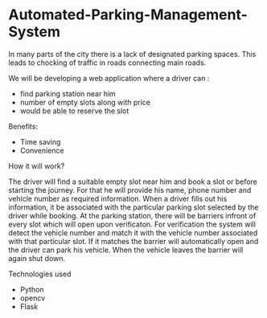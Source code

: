 # Automated-Parking-Management-System

In many parts of the city there is a lack of designated parking spaces. This leads to chocking of traffic in roads connecting main roads.

We will be developing a web application where a driver can :
- find parking station near him
- number of empty slots along with price
- would be able to reserve the slot 

Benefits:
- Time saving
- Convenience

How it will work?

The driver will find a suitable empty slot near him and book a slot or before starting the journey. For that he will provide his name, phone number and vehicle number as required information. When a driver fills out his information, it be associated with the particular parking slot selected by the driver while booking. 
At the parking station, there will be barriers infront of every slot which will open upon verificaton. For verification the system will detect the vehicle number and match it with the vehicle number associated with that particular slot. If it matches the barrier will automatically open and the driver can park his vehicle. When the vehicle leaves the barrier will again shut down.

Technologies used
- Python
- opencv
- Flask

